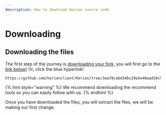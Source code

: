 ```yaml
---
description: How to download Horion source code
---
```


# Downloading

## Downloading the files

The first step of the journey is [downloading your fork](https://github.com/horionclient/Horion/tree/3ea78ca6d14bc29a5e40aad10c540befbf89b3f6), you will first go to the [link below!](https://github.com/horionclient/Horion/tree/3ea78ca6d14bc29a5e40aad10c540befbf89b3f6) Or, click the blue hyperlink!

```
https://github.com/horionclient/Horion/tree/3ea78ca6d14bc29a5e40aad10c540befbf89b3f6
```

{% hint style="warning" %}
We recommend downloading the recommend tools so you can easily follow with us. 
{% endhint %}

Once you have downloaded the files, you will extract the files, we will be making our first change.



